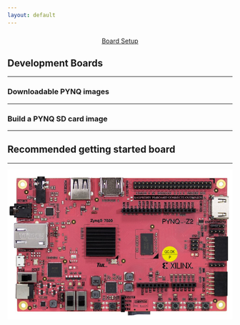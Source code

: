 ```yaml
---
layout: default
---
```


<div style="padding-top:10px" width="100%"><center><a href="https://pynq.readthedocs.io/en/latest/getting_started.html" class="bigbutton" style="width: 100% !important">Board Setup</a></center></div>

<!-------------------------------------------------------------------------------------------->
<!--Start Development Boards-->
<div class="flex-row">
  <div class="flex-item flex-column">
    <h2> Development Boards</h2>
    <hr>
    <p class="text">
      <zero-md src="./MD/indexmd/devboards.md"></zero-md>
    </p>
  </div>
</div>
<!--End Development Boards-->
<!-------------------------------------------------------------------------------------------->
<!--Start Development Boards-->
<div class="flex-row">
  <div class="flex-item flex-column">
    <h3> Downloadable PYNQ images</h3>
    <hr>
    <p class="text">
      <zero-md src="./MD/getstartmd/pynqimg.md"></zero-md>
    </p>
  </div>
</div>
<!--End Development Boards-->
<!-------------------------------------------------------------------------------------------->
<!--Start Development Boards-->
<div class="flex-row">
  <div class="flex-item flex-column">
    <h3> Build a PYNQ SD card image</h3>
    <hr>
    <p class="text">
      <zero-md src="./MD/getstartmd/buildpynqimg.md"></zero-md>
    </p>
  </div>
</div>
<!--End Development Boards-->
<!-------------------------------------------------------------------------------------------->
<!--Start Recommended getting started board-->
<div class="flex-row">
  <div class="flex-item flex-column">
    <h2>Recommended getting started board</h2>
    <hr>
    <p class="text">
      <img class="image image-wrap-text max-width-400" src="./images/PYNQ-Z2.jpg">
      <zero-md src="./MD/getstartmd/recboard.md"></zero-md>
    </p>
  </div>
</div>
<!--End Recommended getting started board-->
<!-------------------------------------------------------------------------------------------->
